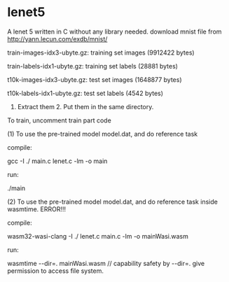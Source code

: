 # lenet5
A lenet 5 written in C without any library needed. 
download mnist file from http://yann.lecun.com/exdb/mnist/

train-images-idx3-ubyte.gz:  training set images (9912422 bytes)

train-labels-idx1-ubyte.gz:  training set labels (28881 bytes)

t10k-images-idx3-ubyte.gz:   test set images (1648877 bytes)

t10k-labels-idx1-ubyte.gz:   test set labels (4542 bytes)


1. Extract them 2. Put them in the same directory. 

To train, uncomment train part code 

(1) To use the pre-trained model model.dat, and do reference task 

compile:

gcc -I ./ main.c lenet.c -lm -o main

run:

./main

(2)
To use the pre-trained model model.dat, and do reference task inside wasmtime.  ERROR!!!

compile:

wasm32-wasi-clang   -I ./ lenet.c main.c -lm -o mainWasi.wasm

run:

wasmtime --dir=. mainWasi.wasm       // capability safety by --dir=. give permission to access file system.
